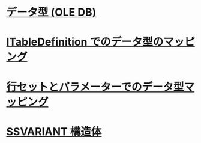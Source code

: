 # [データ型 (OLE DB)](data-types-ole-db.md)
# [ITableDefinition でのデータ型のマッピング](data-type-mapping-in-itabledefinition.md)
# [行セットとパラメーターでのデータ型マッピング](data-type-mapping-in-rowsets-and-parameters.md)
# [SSVARIANT 構造体](ssvariant-structure.md)
